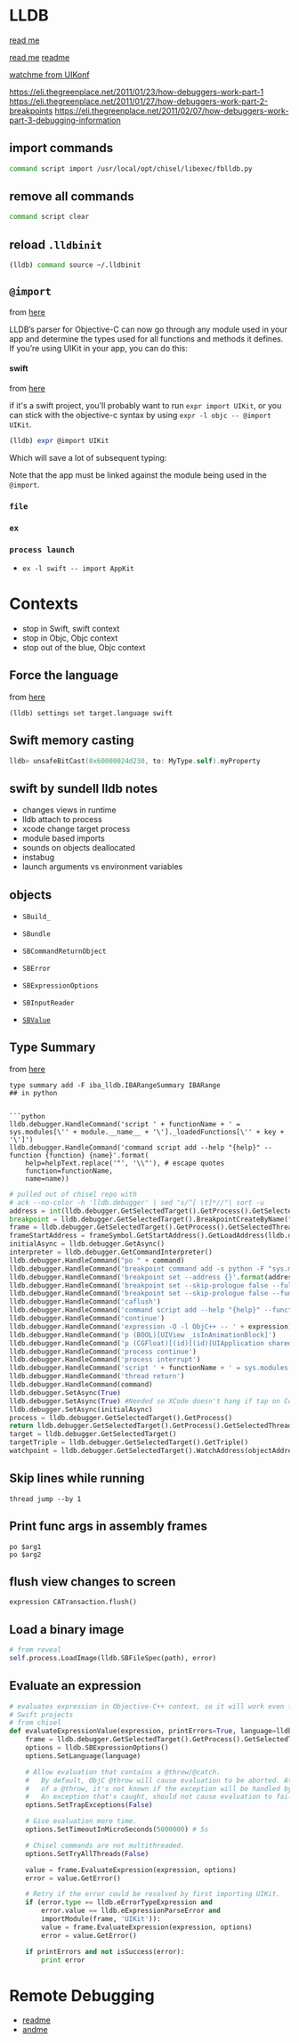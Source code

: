 # LLDB


[read me](https://developer.apple.com/library/content/documentation/General/Conceptual/lldb-guide/chapters/Introduction.html#//apple_ref/doc/uid/TP40016717-CH1-DontLinkElementID_42
)

[read me](http://www.enharmonichq.com/tutorial-ios-reverse-engineering-lldb/)
[readme](https://medium.com/flawless-app-stories/debugging-swift-code-with-lldb-b30c5cf2fd49)

[watchme from UIKonf](https://www.youtube.com/watch?v=578YdS2sNqk)

https://eli.thegreenplace.net/2011/01/23/how-debuggers-work-part-1
https://eli.thegreenplace.net/2011/01/27/how-debuggers-work-part-2-breakpoints
https://eli.thegreenplace.net/2011/02/07/how-debuggers-work-part-3-debugging-information

## import commands

```bash
command script import /usr/local/opt/chisel/libexec/fblldb.py
```

## remove all commands
```bash
command script clear
```

## reload `.lldbinit`

```bash
(lldb) command source ~/.lldbinit
```

## `@import`
from [here](https://furbo.org/2015/05/11/an-import-ant-change-in-xcode/)


LLDB’s parser for Objective-C can now go through any module used in your app and
determine the types used for all functions and methods it defines. If you’re
using UIKit in your app, you can do this:

#### swift
from [here](https://github.com/facebook/chisel/issues/186)

if it's a swift project, you'll probably want to run `expr import UIKit`, or you
can stick with the objective-c syntax by using `expr -l objc -- @import UIKit`.

```bash
(lldb) expr @import UIKit
```
Which will save a lot of subsequent typing:

Note that the app must be linked against the module being used in the `@import`.

### `file`
### `ex`
### `process launch`

* `ex -l swift -- import AppKit`

# Contexts
* stop in Swift, swift context
* stop in Objc, Objc context
* stop out of the blue, Objc context

## Force the language
from [here](https://stackoverflow.com/questions/37390238/how-can-i-set-lldbs-default-language-to-swift/37398662#37398662)

```
(lldb) settings set target.language swift
```

## Swift memory casting

```swift
lldb> unsafeBitCast(0x60000024d230, to: MyType.self).myProperty
```

## swift by sundell lldb notes
* changes views in runtime
* lldb attach to process
* xcode change target process
* module based imports
* sounds on objects deallocated
* instabug
* launch arguments vs environment variables

## objects
* `SBuild_`

* `SBundle`

* `SBCommandReturnObject`

* `SBError`

* `SBExpressionOptions`

* `SBInputReader`

* [`SBValue`](https://lldb.llvm.org/python_reference/lldb.SBValue-class.html)

## Type Summary
from [here](https://medium.com/itty-bitty-apps/scripting-lldb-with-python-31718eb4e501)

```
type summary add -F iba_lldb.IBARangeSummary IBARange
## in python


```python
lldb.debugger.HandleCommand('script ' + functionName + ' = sys.modules[\'' + module.__name__ + '\']._loadedFunctions[\'' + key + '\']')
lldb.debugger.HandleCommand('command script add --help "{help}" --function {function} {name}'.format(
    help=helpText.replace('"', '\\"'), # escape quotes
    function=functionName,
    name=name))
```

```python
# pulled out of chisel repo with
# ack --no-color -h 'lldb.debugger' | sed "s/^[ \t]*//"| sort -u
address = int(lldb.debugger.GetSelectedTarget().GetProcess().GetSelectedThread().GetSelectedFrame().GetModule().ResolveFileAddress(library_address))
breakpoint = lldb.debugger.GetSelectedTarget().BreakpointCreateByName("-[UIApplication sendEvent:]")
frame = lldb.debugger.GetSelectedTarget().GetProcess().GetSelectedThread().GetSelectedFrame()
frameStartAddress = frameSymbol.GetStartAddress().GetLoadAddress(lldb.debugger.GetSelectedTarget())
initialAsync = lldb.debugger.GetAsync()
interpreter = lldb.debugger.GetCommandInterpreter()
lldb.debugger.HandleCommand("po " + command)
lldb.debugger.HandleCommand('breakpoint command add -s python -F "sys.modules[\'' + __name__ + '\'].' + self.__class__.__name__ + '.taplog_callback" ' + str(breakpoint.id))
lldb.debugger.HandleCommand('breakpoint set --address {}'.format(address))
lldb.debugger.HandleCommand('breakpoint set --skip-prologue false --fullname "{}" --condition "{}"'.format(breakpointFullName, breakpointCondition))
lldb.debugger.HandleCommand('breakpoint set --skip-prologue false --func-regex "{}" --condition "{}"'.format(breakpointPattern, breakpointCondition))
lldb.debugger.HandleCommand('caflush')
lldb.debugger.HandleCommand('command script add --help "{help}" --function {function} {name}'.format(
lldb.debugger.HandleCommand('continue')
lldb.debugger.HandleCommand('expression -O -l ObjC++ -- ' + expression)
lldb.debugger.HandleCommand('p (BOOL)[UIView _isInAnimationBlock]')
lldb.debugger.HandleCommand('p (CGFloat)[(id)[(id)[UIApplication sharedApplication] keyWindow] windowLevel]')
lldb.debugger.HandleCommand('process continue')
lldb.debugger.HandleCommand('process interrupt')
lldb.debugger.HandleCommand('script ' + functionName + ' = sys.modules[\'' + module.__name__ + '\']._loadedFunctions[\'' + key + '\']')
lldb.debugger.HandleCommand('thread return')
lldb.debugger.HandleCommand(command)
lldb.debugger.SetAsync(True)
lldb.debugger.SetAsync(True) #Needed so XCode doesn't hang if tap on Continue while lldb is waiting for user input in 'vs' mode
lldb.debugger.SetAsync(initialAsync)
process = lldb.debugger.GetSelectedTarget().GetProcess()
return lldb.debugger.GetSelectedTarget().GetProcess().GetSelectedThread().GetSelectedFrame().GetCompileUnit().GetLanguage()
target = lldb.debugger.GetSelectedTarget()
targetTriple = lldb.debugger.GetSelectedTarget().GetTriple()
watchpoint = lldb.debugger.GetSelectedTarget().WatchAddress(objectAddress + ivarOffset, ivarSize, False, True, error)
```

## Skip lines while running
```
thread jump --by 1
```

## Print func args in assembly frames
```
po $arg1
po $arg2
```

## flush view changes to screen
```
expression CATransaction.flush()
```


## Load a binary image
```python
# from reveal
self.process.LoadImage(lldb.SBFileSpec(path), error)
```

## Evaluate an expression
```python
# evaluates expression in Objective-C++ context, so it will work even for
# Swift projects
# from chisel
def evaluateExpressionValue(expression, printErrors=True, language=lldb.eLanguageTypeObjC_plus_plus):
    frame = lldb.debugger.GetSelectedTarget().GetProcess().GetSelectedThread().GetSelectedFrame()
    options = lldb.SBExpressionOptions()
    options.SetLanguage(language)

    # Allow evaluation that contains a @throw/@catch.
    #   By default, ObjC @throw will cause evaluation to be aborted. At the time
    #   of a @throw, it's not known if the exception will be handled by a @catch.
    #   An exception that's caught, should not cause evaluation to fail.
    options.SetTrapExceptions(False)

    # Give evaluation more time.
    options.SetTimeoutInMicroSeconds(5000000) # 5s

    # Chisel commands are not multithreaded.
    options.SetTryAllThreads(False)

    value = frame.EvaluateExpression(expression, options)
    error = value.GetError()

    # Retry if the error could be resolved by first importing UIKit.
    if (error.type == lldb.eErrorTypeExpression and
        error.value == lldb.eExpressionParseError and
        importModule(frame, 'UIKit')):
        value = frame.EvaluateExpression(expression, options)
        error = value.GetError()

    if printErrors and not isSuccess(error):
        print error
```

# Remote Debugging

* [readme](https://kov4l3nko.github.io/blog/2018-05-25-my-experience-with-lldb-and-electra-jb/)
* [andme](https://blog.securityevaluators.com/debugging-ios-applications-a-guide-to-debug-other-developers-apps-c041311498eb)
